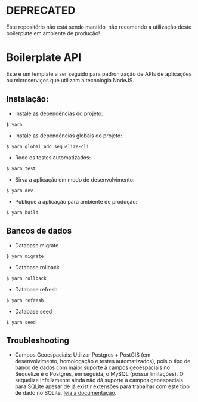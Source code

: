 # DEPRECATED
Este repositório não está sendo mantido, não recomendo a utilização deste boilerplate em ambiente de produção!
# Boilerplate API
Este é um template a ser seguido para padronização de APIs de aplicações ou microserviços que utilizam a tecnologia NodeJS.

## Instalação:

* Instale as dependências do projeto:
```
$ yarn
```

* Instale as dependências globais do projeto:
```
$ yarn global add sequelize-cli
```

* Rode os testes automatizados:
```
$ yarn test
```

* Sirva a aplicação em modo de desenvolvimento:
```
$ yarn dev
```

* Publique a aplicação para ambiente de produção:
```
$ yarn build
```

## Bancos de dados

* Database migrate
```
$ yarn migrate
```

* Database rollback
```
$ yarn rollback
```

* Database refresh
```
$ yarn refresh
```

* Database seed
```
$ yarn seed
```

## Troubleshooting

* Campos Geoespaciais: Utilizar Postgres + PostGIS (em desenvolvimento, homologação e testes automatizados), pois o tipo de banco de dados com maior suporte à campos geoespaciais no Sequelize é o Postgres, em seguida, o MySQL (possui limitações). O sequelize infelizmente ainda não dá suporte à campos geoespaciais para SQLite apesar de já existir extensões para trabalhar com este tipo de dado no SQLite, [leia a documentação](http://docs.sequelizejs.com/class/lib/data-types.js~GEOMETRY.html).